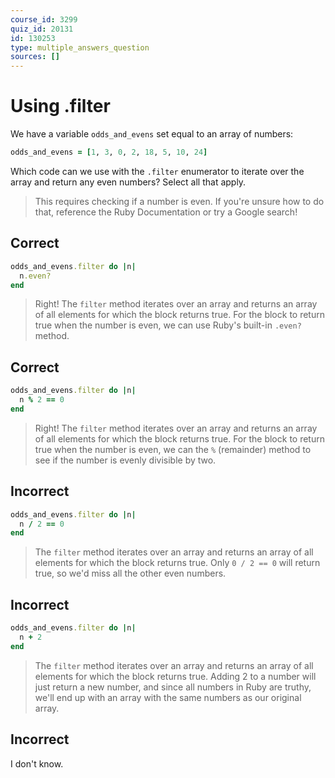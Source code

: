 ```yaml
---
course_id: 3299
quiz_id: 20131
id: 130253
type: multiple_answers_question
sources: []
---
```


# Using .filter

We have a variable `odds_and_evens` set equal to an array of numbers:

```rb
odds_and_evens = [1, 3, 0, 2, 18, 5, 10, 24]
```

Which code can we use with the `.filter` enumerator to iterate over the array
and return any even numbers? Select all that apply.

> This requires checking if a number is even. If you're unsure how to do that,
> reference the Ruby Documentation or try a Google search!

## Correct

```rb
odds_and_evens.filter do |n|
  n.even?
end
```

> Right! The `filter` method iterates over an array and returns an array of all
> elements for which the block returns true. For the block to return true when
> the number is even, we can use Ruby's built-in `.even?` method.

## Correct

```rb
odds_and_evens.filter do |n|
  n % 2 == 0
end
```

> Right! The `filter` method iterates over an array and returns an array of all
> elements for which the block returns true. For the block to return true when
> the number is even, we can the `%` (remainder) method to see if the number is
> evenly divisible by two.

## Incorrect

```rb
odds_and_evens.filter do |n|
  n / 2 == 0
end
```

> The `filter` method iterates over an array and returns an array of all
> elements for which the block returns true. Only `0 / 2 == 0` will return true,
> so we'd miss all the other even numbers.

## Incorrect

```rb
odds_and_evens.filter do |n|
  n + 2
end
```

> The `filter` method iterates over an array and returns an array of all
> elements for which the block returns true. Adding 2 to a number will just
> return a new number, and since all numbers in Ruby are truthy, we'll end up
> with an array with the same numbers as our original array.

## Incorrect

I don't know.
